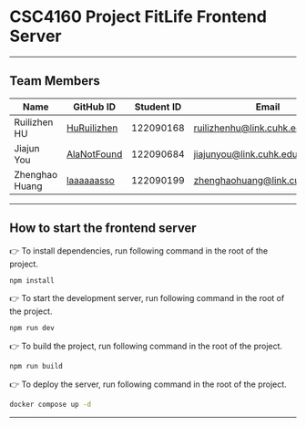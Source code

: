 # CSC4160 Project FitLife Frontend Server

--- 

## Team Members

| Name           | GitHub ID                                     | Student ID | Email                          |
| -------------- | --------------------------------------------- | ---------- | ------------------------------ |
| Ruilizhen HU   | [HuRuilizhen](https://github.com/HuRuilizhen) | 122090168  | ruilizhenhu@link.cuhk.edu.cn   |
| Jiajun You     | [AlaNotFound](https://github.com/AlaNotFound) | 122090684  | jiajunyou@link.cuhk.edu.cn     |
| Zhenghao Huang | [laaaaaasso](https://github.com/laaaaaasso)   | 122090199  | zhenghaohuang@link.cuhk.edu.cn |

---

## How to start the frontend server

👉 To install dependencies, run following command in the root of the project.

```bash
npm install
```

👉 To start the development server, run following command in the root of the project.

```bash
npm run dev
```

👉 To build the project, run following command in the root of the project.

```bash
npm run build
```

👉 To deploy the server, run following command in the root of the project.

```bash
docker compose up -d
```

---
